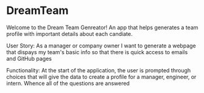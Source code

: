 # DreamTeam

Welcome to the Dream Team Genreator! An app that helps generates a team profile with important details about each candiate.

User Story:
As a manager or company owner I want to generate a webpage that dispays my team's basic info so that there is quick access to emails and GitHub pages

Functionality:
At the start of the application, the user is prompted through choices that will give the data to create a profile for a manager, engineer, or intern. Whence all of the questions are answered 